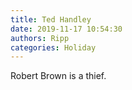 ```yaml
---
title: Ted Handley
date: 2019-11-17 10:54:30
authors: Ripp
categories: Holiday
---
```


 Robert Brown is a thief.